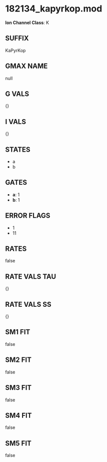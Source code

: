 # 182134_kapyrkop.mod

**Ion Channel Class**: K

## SUFFIX

KaPyrKop

## GMAX NAME

null

## G VALS

{}

## I VALS

{}

## STATES

- a
- b

## GATES

- **a**: 1
- **b**: 1

## ERROR FLAGS

- 1
- 11

## RATES

false

## RATE VALS TAU

{}

## RATE VALS SS

{}

## SM1 FIT

false

## SM2 FIT

false

## SM3 FIT

false

## SM4 FIT

false

## SM5 FIT

false
